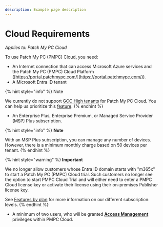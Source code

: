 ```yaml
---
description: Example page description
---
```


# Cloud Requirements

_Applies to: Patch My PC Cloud_

To use Patch My PC (PMPC) Cloud, you need:

* An Internet connection that can access Microsoft Azure services and the Patch My PC (PMPC) Cloud Platform ([https://portal.patchmypc.com/](https://portal.patchmypc.com/)).
* A Microsoft Entra ID tenant

{% hint style="info" %}
Note

We currently do not support [GCC High tenants](https://learn.microsoft.com/en-us/office365/servicedescriptions/office-365-platform-service-description/office-365-us-government/gcc) for Patch My PC Cloud. You can help us prioritize this [feature](https://ideas.patchmypc.com/ideas/PATCHMYPC-I-4260).&#x20;
{% endhint %}

* An Enterprise Plus, Enterprise Premium, or Managed Service Provider (MSP) Plus subscription.

{% hint style="info" %}
**Note**

With an MSP Plus subscription, you can manage any number of devices. However, there is a minimum monthly charge based on 50 devices per tenant.
{% endhint %}

{% hint style="warning" %}
**Important**

We no longer allow customers whose Entra ID domain starts with "m365x" to start a Patch My PC (PMPC) Cloud trial. Such customers no longer see the option to start PMPC Cloud Trial and will either need to enter a PMPC Cloud license key or activate their license using their on-premises Publisher license key.

See [Features by plan](https://patchmypc.com/request-quote#feature-comparison) for more information on our different subscription levels.&#x20;
{% endhint %}

* A minimum of two users, who will be granted [**Access Management**](https://docs.patchmypc.com/patch-my-pc-cloud/administration/managing-users/modify-a-user#managing-access-management-privileges-for-a-user) privileges within PMPC Cloud.
